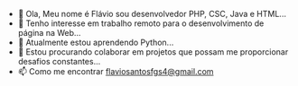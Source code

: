 - 👋 Ola, Meu nome é Flávio sou desenvolvedor PHP, CSC, Java e HTML...
- 👀 Tenho interesse em trabalho remoto para o desenvolvimento de página na Web...
- 🌱 Atualmente estou aprendendo Python...
- 💞️ Estou procurando colaborar em projetos que possam me proporcionar desafios constantes...
- 📫 Como me encontrar flaviosantosfgs4@gmail.com
